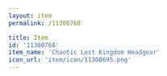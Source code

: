 ```yaml
---
layout: item
permalink: /11300768

title: Item
id: '11300768'
item_name: 'Chaotic Lost Kingdom Headgear'
icon_url: 'item/icon/11300695.png'
---
```

